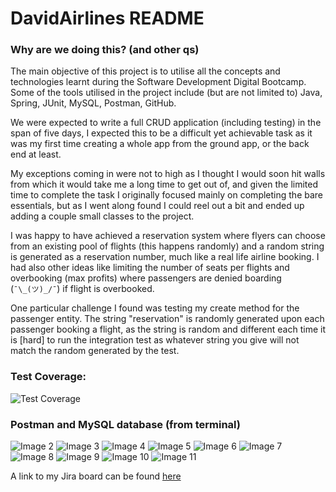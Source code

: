 # DavidAirlines README

### Why are we doing this? (and other qs)

The main objective of this project is to utilise all the concepts and technologies learnt during the Software Development Digital Bootcamp. Some of the tools utilised in the project include (but are not limited to) Java, Spring, JUnit, MySQL, Postman, GitHub. 

We were expected to write a full CRUD application (including testing) in the span of five days, I expected this to be a difficult yet achievable task as it was my first time creating a whole app from the ground app, or the back end at least.

My exceptions coming in were not to high as I thought I would soon hit walls from which it would take me a long time to get out of, and given the limited time to complete the task I originally focused mainly on completing the bare essentials, but as I went along found I could reel out a bit and ended up adding a couple small classes to the project.

I was happy to have achieved a reservation system where flyers can choose from an existing pool of flights (this happens randomly) and a random string is generated as a reservation number, much like a real life airline booking. I had also other ideas like limiting the number of seats per flights and overbooking (max profits) where passengers are denied boarding (`` ¯\_(ツ)_/¯ ``) if flight is overbooked.

One particular challenge I found was testing my create method for the passenger entity. The string "reservation" is randomly generated upon each passenger booking a flight, as the string is random and different each time it is [hard] to run the integration test as whatever string you give will not match the random generated by the test.

### Test Coverage:
![Test Coverage](https://github.com/Commodore64user/DavidAirlines/blob/Commodore64user-readme/Screenshots/Screenshot%202022-03-11%20at%2014.02.22.png)

### Postman and MySQL database (from terminal)

![Image 2](https://github.com/Commodore64user/DavidAirlines/blob/Commodore64user-readme/Screenshots/Screenshot%202022-03-11%20at%2010.00.42.png)
![Image 3](https://github.com/Commodore64user/DavidAirlines/blob/Commodore64user-readme/Screenshots/Screenshot%202022-03-11%20at%2010.01.30.png)
![Image 4](https://github.com/Commodore64user/DavidAirlines/blob/Commodore64user-readme/Screenshots/Screenshot%202022-03-11%20at%2013.18.22.png)
![Image 5](https://github.com/Commodore64user/DavidAirlines/blob/Commodore64user-readme/Screenshots/Screenshot%202022-03-11%20at%2013.18.45.png)
![Image 6](https://github.com/Commodore64user/DavidAirlines/blob/Commodore64user-readme/Screenshots/Screenshot%202022-03-11%20at%2013.19.08.png)
![Image 7](https://github.com/Commodore64user/DavidAirlines/blob/Commodore64user-readme/Screenshots/Screenshot%202022-03-11%20at%2013.19.44.png)
![Image 8](https://github.com/Commodore64user/DavidAirlines/blob/Commodore64user-readme/Screenshots/Screenshot%202022-03-11%20at%2013.20.01.png)
![Image 9](https://github.com/Commodore64user/DavidAirlines/blob/Commodore64user-readme/Screenshots/Screenshot%202022-03-11%20at%2013.20.25.png)
![Image 10](https://github.com/Commodore64user/DavidAirlines/blob/Commodore64user-readme/Screenshots/Screenshot%202022-03-11%20at%2013.20.38.png)
![Image 11](https://github.com/Commodore64user/DavidAirlines/blob/Commodore64user-readme/Screenshots/Screenshot%202022-03-11%20at%2013.22.50.png)

A link to my Jira board can be found [here](https://daveabc02.atlassian.net/jira/software/projects/QAPROJECT/boards/2)
